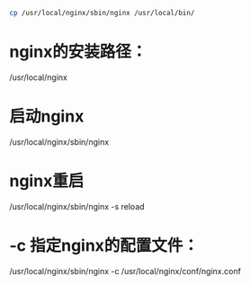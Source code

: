 

```bash
cp /usr/local/nginx/sbin/nginx /usr/local/bin/ 
```



# nginx的安装路径：

/usr/local/nginx
# 启动nginx
/usr/local/nginx/sbin/nginx 
# nginx重启
/usr/local/nginx/sbin/nginx -s reload
# -c 指定nginx的配置文件：
/usr/local/nginx/sbin/nginx -c /usr/local/nginx/conf/nginx.conf

